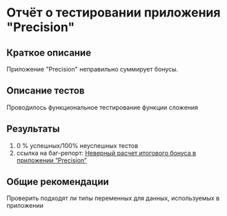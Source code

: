 # Отчёт о тестировании приложения "Precision"
## Краткое описание
Приложение "Precision" неправильно суммирует бонусы.

## Описание тестов
Проводилось функциональное тестирование функции сложения

## Результаты
1. 0 % успешных/100% неуспешных тестов
1. ссылка на баг-репорт:
[Неверный расчет итогового бонуса в приложении “Precision”](https://github.com/testveraspir/netolog_java_2.2/issues/1)

## Общие рекомендации
Проверить подходят ли типы переменных для данных, используемых в приложении
